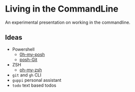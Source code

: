 # Living in the CommandLine

An experimental presentation on working in the commandline.

## Ideas

- Powershell
  - [0h-my-posh](https://ohmyposh.dev/)
  - [posh-Git](https://github.com/dahlbyk/posh-git)
- ZSH
  - [oh-my-zsh](https://ohmyz.sh/)
- `git` and `gh` CLI
- `guppi` personal assistant
- `todo` text based todos